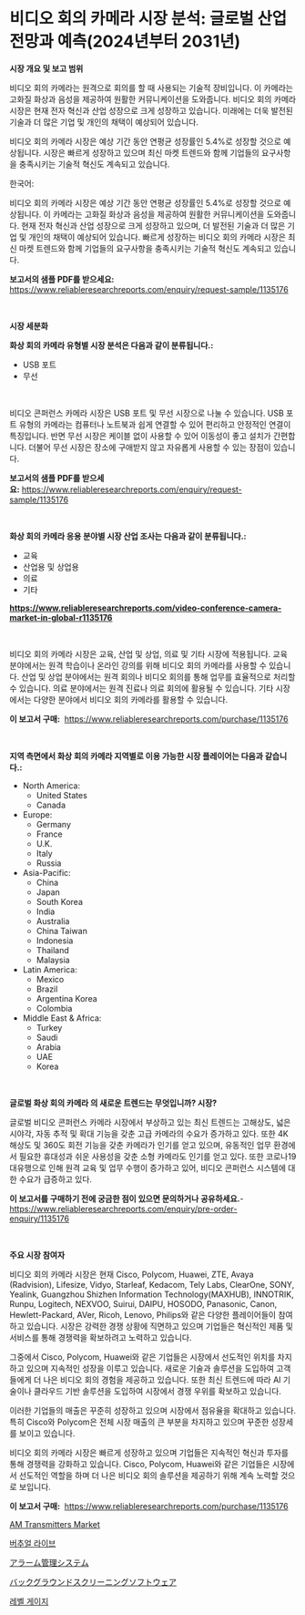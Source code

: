 <p><h1>비디오 회의 카메라 시장 분석: 글로벌 산업 전망과 예측(2024년부터 2031년)</h1></p><p><strong>시장 개요 및 보고 범위</strong></p>
<p><p>비디오 회의 카메라는 원격으로 회의를 할 때 사용되는 기술적 장비입니다. 이 카메라는 고화질 화상과 음성을 제공하여 원활한 커뮤니케이션을 도와줍니다. 비디오 회의 카메라 시장은 현재 전자 혁신과 산업 성장으로 크게 성장하고 있습니다. 미래에는 더욱 발전된 기술과 더 많은 기업 및 개인의 채택이 예상되어 있습니다.</p><p>비디오 회의 카메라 시장은 예상 기간 동안 연평균 성장률인 5.4%로 성장할 것으로 예상됩니다. 시장은 빠르게 성장하고 있으며 최신 마켓 트렌드와 함께 기업들의 요구사항을 충족시키는 기술적 혁신도 계속되고 있습니다.</p><p>한국어:</p><p>비디오 회의 카메라 시장은 예상 기간 동안 연평균 성장률인 5.4%로 성장할 것으로 예상됩니다. 이 카메라는 고화질 화상과 음성을 제공하여 원활한 커뮤니케이션을 도와줍니다. 현재 전자 혁신과 산업 성장으로 크게 성장하고 있으며, 더 발전된 기술과 더 많은 기업 및 개인의 채택이 예상되어 있습니다. 빠르게 성장하는 비디오 회의 카메라 시장은 최신 마켓 트렌드와 함께 기업들의 요구사항을 충족시키는 기술적 혁신도 계속되고 있습니다.</p></p>
<p><strong>보고서의 샘플 PDF를 받으세요:</strong> <a href="https://www.reliableresearchreports.com/enquiry/request-sample/1135176">https://www.reliableresearchreports.com/enquiry/request-sample/1135176</a></p>
<p>&nbsp;</p>
<p><strong>시장 세분화</strong></p>
<p><strong>화상 회의 카메라 유형별 시장 분석은 다음과 같이 분류됩니다.:</strong></p>
<p><ul><li>USB 포트</li><li>무선</li></ul></p>
<p>&nbsp;</p>
<p><p>비디오 콘퍼런스 카메라 시장은 USB 포트 및 무선 시장으로 나눌 수 있습니다. USB 포트 유형의 카메라는 컴퓨터나 노트북과 쉽게 연결할 수 있어 편리하고 안정적인 연결이 특징입니다. 반면 무선 시장은 케이블 없이 사용할 수 있어 이동성이 좋고 설치가 간편합니다. 더불어 무선 시장은 장소에 구애받지 않고 자유롭게 사용할 수 있는 장점이 있습니다.</p></p>
<p><strong>보고서의 샘플 PDF를 받으세요:</strong>&nbsp;<a href="https://www.reliableresearchreports.com/enquiry/request-sample/1135176">https://www.reliableresearchreports.com/enquiry/request-sample/1135176</a></p>
<p>&nbsp;</p>
<p><strong> 화상 회의 카메라 응용 분야별 시장 산업 조사는 다음과 같이 분류됩니다.:</strong></p>
<p><ul><li>교육</li><li>산업용 및 상업용</li><li>의료</li><li>기타</li></ul></p>
<p><strong><a href="https://www.reliableresearchreports.com/video-conference-camera-market-in-global-r1135176">https://www.reliableresearchreports.com/video-conference-camera-market-in-global-r1135176</a></strong></p>
<p>&nbsp;</p>
<p><p>비디오 회의 카메라 시장은 교육, 산업 및 상업, 의료 및 기타 시장에 적용됩니다. 교육 분야에서는 원격 학습이나 온라인 강의를 위해 비디오 회의 카메라를 사용할 수 있습니다. 산업 및 상업 분야에서는 원격 회의나 비디오 회의를 통해 업무를 효율적으로 처리할 수 있습니다. 의료 분야에서는 원격 진료나 의료 회의에 활용될 수 있습니다. 기타 시장에서는 다양한 분야에서 비디오 회의 카메라를 활용할 수 있습니다.</p></p>
<p><strong>이 보고서 구매:</strong>&nbsp; <a href="https://www.reliableresearchreports.com/purchase/1135176">https://www.reliableresearchreports.com/purchase/1135176</a></p>
<p>&nbsp;</p>
<p><strong>지역 측면에서 화상 회의 카메라 지역별로 이용 가능한 시장 플레이어는 다음과 같습니다.:</strong></p>
<p><ul>
    <li>
        North America:
        <ul>
            <li>United States</li>
            <li>Canada</li>
        </ul>
    </li>
    <li>
        Europe:
        <ul>
            <li>Germany</li>
            <li>France</li>
            <li>U.K.</li>
            <li>Italy</li>
            <li>Russia</li>
        </ul>
    </li>
    <li>
        Asia-Pacific:
        <ul>
            <li>China</li>
            <li>Japan</li>
            <li>South Korea</li>
            <li>India</li>
            <li>Australia</li>
            <li>China Taiwan</li>
            <li>Indonesia</li>
            <li>Thailand</li>
            <li>Malaysia</li>
        </ul>
    </li>
    <li>
        Latin America:
        <ul>
            <li>Mexico</li>
            <li>Brazil</li>
            <li>Argentina Korea</li>
            <li>Colombia</li>
        </ul>
    </li>
    <li>
        Middle East & Africa:
        <ul>
            <li>Turkey</li>
            <li>Saudi</li>
            <li>Arabia</li>
            <li>UAE</li>
            <li>Korea</li>
        </ul>
    </li>
    </ul></p>
<p>&nbsp;</p>
<p><strong>글로벌 화상 회의 카메라 의 새로운 트렌드는 무엇입니까? 시장?</strong></p>
<p><p>글로벌 비디오 콘퍼런스 카메라 시장에서 부상하고 있는 최신 트렌드는 고해상도, 넓은 시야각, 자동 추적 및 확대 기능을 갖춘 고급 카메라의 수요가 증가하고 있다. 또한 4K 해상도 및 360도 회전 기능을 갖춘 카메라가 인기를 얻고 있으며, 유동적인 업무 환경에서 필요한 휴대성과 쉬운 사용성을 갖춘 소형 카메라도 인기를 얻고 있다. 또한 코로나19 대유행으로 인해 원격 교육 및 업무 수행이 증가하고 있어, 비디오 콘퍼런스 시스템에 대한 수요가 급증하고 있다.</p></p>
<p><strong>이 보고서를 구매하기 전에 궁금한 점이 있으면 문의하거나 공유하세요.</strong>- <a href="https://www.reliableresearchreports.com/enquiry/pre-order-enquiry/1135176">https://www.reliableresearchreports.com/enquiry/pre-order-enquiry/1135176</a></p>
<p>&nbsp;</p>
<p><strong>주요 시장 참여자</strong></p>
<p><p>비디오 회의 카메라 시장은 현재 Cisco, Polycom, Huawei, ZTE, Avaya (Radvision), Lifesize, Vidyo, Starleaf, Kedacom, Tely Labs, ClearOne, SONY, Yealink, Guangzhou Shizhen Information Technology(MAXHUB), INNOTRIK, Runpu, Logitech, NEXVOO, Suirui, DAIPU, HOSODO, Panasonic, Canon, Hewlett-Packard, AVer, Ricoh, Lenovo, Philips와 같은 다양한 플레이어들이 참여하고 있습니다. 시장은 강력한 경쟁 상황에 직면하고 있으며 기업들은 혁신적인 제품 및 서비스를 통해 경쟁력을 확보하려고 노력하고 있습니다.</p><p>그중에서 Cisco, Polycom, Huawei와 같은 기업들은 시장에서 선도적인 위치를 차지하고 있으며 지속적인 성장을 이루고 있습니다. 새로운 기술과 솔루션을 도입하여 고객들에게 더 나은 비디오 회의 경험을 제공하고 있습니다. 또한 최신 트렌드에 따라 AI 기술이나 클라우드 기반 솔루션을 도입하여 시장에서 경쟁 우위를 확보하고 있습니다.</p><p>이러한 기업들의 매출은 꾸준히 성장하고 있으며 시장에서 점유율을 확대하고 있습니다. 특히 Cisco와 Polycom은 전체 시장 매출의 큰 부분을 차지하고 있으며 꾸준한 성장세를 보이고 있습니다.</p><p>비디오 회의 카메라 시장은 빠르게 성장하고 있으며 기업들은 지속적인 혁신과 투자를 통해 경쟁력을 강화하고 있습니다. Cisco, Polycom, Huawei와 같은 기업들은 시장에서 선도적인 역할을 하며 더 나은 비디오 회의 솔루션을 제공하기 위해 계속 노력할 것으로 보입니다.</p></p>
<p><strong>이 보고서 구매:</strong>&nbsp;&nbsp;<a href="https://www.reliableresearchreports.com/purchase/1135176">https://www.reliableresearchreports.com/purchase/1135176</a></p>
<p><p><a href="https://github.com/dx0328/Market-Research-Report-List-2/blob/main/am-transmitters-market.md">AM Transmitters Market</a></p><p><a href="https://github.com/fernandotryO5lson96765/Market-Research-Report-List-1/blob/main/355400326603.md">버추얼 라이브</a></p><p><a href="https://medium.com/@darieenson678546/%E3%82%A2%E3%83%A9%E3%83%BC%E3%83%A0%E7%AE%A1%E7%90%86%E3%82%B7%E3%82%B9%E3%83%86%E3%83%A0%E5%B8%82%E5%A0%B4-%E5%B8%82%E5%A0%B4%E3%82%B7%E3%82%A7%E3%82%A2-%E5%B8%82%E5%A0%B4%E3%83%88%E3%83%AC%E3%83%B3%E3%83%89-%E5%B0%86%E6%9D%A5%E3%81%AE%E6%88%90%E9%95%B7%E3%82%92%E6%8E%A2%E3%82%8B-9533a3d8d2fe">アラーム管理システム</a></p><p><a href="https://medium.com/@levihamilton5801940/%E8%83%8C%E6%99%AF%E8%AA%BF%E6%9F%BB%E3%82%BD%E3%83%95%E3%83%88%E3%82%A6%E3%82%A7%E3%82%A2%E5%B8%82%E5%A0%B4%E3%81%AE%E5%B1%95%E6%9C%9B-%E7%94%A3%E6%A5%AD%E6%A6%82%E8%A6%81%E3%81%A8%E4%BA%88%E6%B8%AC-2024%E5%B9%B4%E3%81%8B%E3%82%892031%E5%B9%B4-fb9ae4ad207d">バックグラウンドスクリーニングソフトウェア</a></p><p><a href="https://medium.com/@electat2023/%EB%A0%88%EB%B2%A8-%EA%B2%8C%EC%9D%B4%EC%A7%80-%EC%8B%9C%EC%9E%A5%EC%9D%80-%EC%8B%9C%EC%9E%A5-%EC%A0%90%EC%9C%A0%EC%9C%A8-%EC%8B%9C%EC%9E%A5-%EB%8F%99%ED%96%A5-%EB%B0%8F-%EC%8B%9C%EC%9E%A5-%EC%84%B1%EC%9E%A5%EC%97%90-%EB%8C%80%ED%95%9C-%EC%A0%95%EB%B3%B4%EB%A5%BC-%EC%A0%9C%EA%B3%B5%ED%95%A9%EB%8B%88%EB%8B%A4-0589b586a233">레벨 게이지</a></p></p>